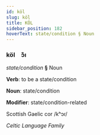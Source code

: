 ```yaml
---
id: köl
slug: köl
title: KÖL
sidebar_position: 182
hoverText: state/condition § Noun
---
```


### köl&emsp;<span kind="abugida">ɔ͊ı</span>

*state/condition* **§** Noun

**Verb**: to be a state/condition

**Noun**: state/condition

**Modifier**: state/condition-related

Scottish Gaelic cor /kʰɔɾ/

*Celtic Language Family*